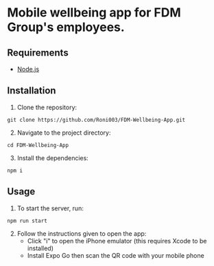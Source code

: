# Mobile wellbeing app for FDM Group's employees.

## Requirements

- [Node.js](https://nodejs.org/en/download/current)

## Installation

1. Clone the repository:

```
git clone https://github.com/Roni003/FDM-Wellbeing-App.git
```

2. Navigate to the project directory:

```
cd FDM-Wellbeing-App
```

3. Install the dependencies:

```
npm i
```

## Usage

1. To start the server, run:

```
npm run start
```

2. Follow the instructions given to open the app:  
   - Click "i" to open the iPhone emulator (this requires Xcode to be installed)  
   - Install Expo Go then scan the QR code with your mobile phone

